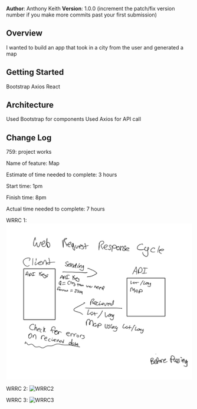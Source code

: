**Author**: Anthony Keith
**Version**: 1.0.0 (increment the patch/fix version number if you make more commits past your first submission)

## Overview
I wanted to build an app that took in a city from the user and generated a map

## Getting Started
Bootstrap
Axios
React
## Architecture
Used Bootstrap for components
Used Axios for API call

## Change Log
759: project works

Name of feature: Map

Estimate of time needed to complete: 3 hours

Start time: 1pm

Finish time: 8pm

Actual time needed to complete: 7 hours

WRRC 1: ![WRRC](./public/Wed_Request_Response_Cycle.jpg)

WRRC 2: ![WRRC2](./public/Lab7.jpg)

WRRC 3: ![WRRC3](./public/WRCC%20for%20lab8%20(Thomas%20Lau%2C%20Daniel%20Yoon%2C%20Anthony%20Keith).jpg)
